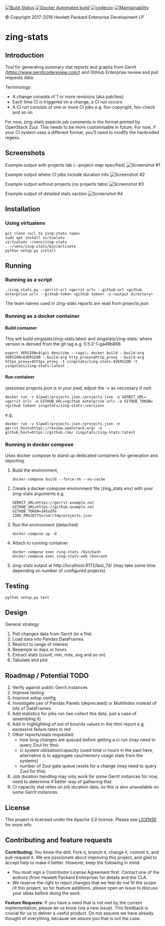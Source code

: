 [![Build Status](https://travis-ci.org/HewlettPackard/zing-stats.svg?branch=master)](https://travis-ci.org/HewlettPackard/zing-stats)
[![Docker Automated build](https://img.shields.io/docker/automated/zingstats/zing-stats.svg?maxAge=2592000?style=plastic)](https://hub.docker.com/r/zingstats/zing-stats/)
[![codecov](https://codecov.io/gh/HewlettPackard/zing-stats/branch/master/graph/badge.svg)](https://codecov.io/gh/HewlettPackard/zing-stats)
[![Maintainability](https://api.codeclimate.com/v1/badges/44b88c848f141122961a/maintainability)](https://codeclimate.com/github/HewlettPackard/zing-stats/maintainability)

&copy; Copyright 2017-2019 Hewlett Packard Enterprise Development LP

# zing-stats

## Introduction

Tool for generating summary stat reports and graphs from Gerrit (https://www.gerritcodereview.com/) and GitHub Enterprise review and pull requests data.

Terminology:
- A change consists of 1 or more revisions (aka patches)
- Each time CI is triggered on a change, a CI run occurs
- A CI run consists of one or more CI jobs e.g. foo-copyright, foo-check and so on

For now, zing-stats expects job comments in the format printed by OpenStack Zuul. This needs to be more customisable in future. For now, if your
CI system uses a different format, you'll need to modify the hardcoded regexs.

## Screenshots

Example output with projects tab (--project-map specified)
![Screenshot #1](docs/screenshots/projects.png "Screenshot - example output with projects tab (--project-map specified)")

Example output where CI jobs include duration info
![Screenshot #2](docs/screenshots/capacity_duration.png "Screenshot - example output where CI jobs include duration info")

Example output without projects (no projects tabs)
![Screenshot #3](docs/screenshots/no_projects.png "Screenshot - example output without projects (no projects tabs)")

Example output of detailed stats section
![Screenshot #4](docs/screenshots/detailed_stats.png "Screenshot - example output of detailed stats section")

## Installation

### Using virtualenv

```
git clone <url to zing-stats repo>
sudo apt install virtualenv
virtualenv ~/venv/zing-stats
. ~/venv/zing-stats/bin/activate
python setup.py install
```

## Running

### Running as a script

```
./zing_stats.py --gerrit-url <gerrit url> --github-url <github enterprise url> --github-token <github token> -o <output directory>
```

The team names used in zing-stats reports are read from projects.json

### Running as a docker container

#### Build container

This will build zingstats/zing-stats:latest and zingstats/zing-stats:<version> where version is derived from the git tag e.g. 0.5.2-1-ga49b866

```
export VERSION=$(git describe --tags); docker build --build-arg VERSION=$VERSION --build-arg http_proxy=$http_proxy --build-arg https_proxy=$https_proxy -t zingstats/zing-stats:$VERSION -t zingstats/zing-stats:latest .
```

#### Run container

(assumes projects.json is in your pwd, adjust the -v as neccesary if not)

```
docker run -v $(pwd)/projects.json:/projects.json -e GERRIT_URL=<gerrit url> -e GITHUB_URL=<github enterprise url> -e GITHUB_TOKEN=<github token> zingstats/zing-stats:<version>
```

e.g.

```
docker run -v $(pwd)/projects.json:/projects.json -e gerrit_host=https://review.openstack.org/ -e github_host=https://github.com/ zingstats/zing-stats:latest
```

### Running in docker compose

Uses docker compose to stand up dedicated containers for generation and
reporting.

1. Build the environment,
    ```
    docker-compose build --force-rm --no-cache
    ```
2. Create a docker-compose environment file (zing_stats.env) with your zing-stats arguments e.g.
    ```
    GERRIT_URL=https://gerrit.example.net
    GITHUB_URL=https://github.example.net
    GITHUB_TOKEN=345sdfe
    ZING_PROJECTS=/var/tmp/projects.json
    ```
3. Run the environment (detached)
    ```
    docker-compose up -d
    ```
4. Attach to running container
    ```
    docker-compose exec zing-stats /bin/bash
    docker-compose exec zing-stats-web /bin/ash
    ```
5. zing-stats output at http://localhost:8172/last_7d/ (may take some time depending on number of configured projects)


## Testing

```
python setup.py test
```

## Design
General strategy

1. Pull changes data from Gerrit (or a file)
2. Load data into Pandas DataFrames
3. Restrict to range of interest
4. Resample to days or hours
5. Extract stats (count, min, max, avg and so on)
6. Tabulate and plot

## Roadmap / Potential TODO

1. Verify against public Gerrit instances
2. Improve testing
3. Improve setup config
4. Investigate use of Pandas Panels (deprecated) or MultiIndex instead of lots of DataFrames.
5. Add statistics for jobs run (we collect this data, just a case of assembling it)
6. Add in highlighting of out of bounds values in the html report e.g. excessive failure rates in red
7. Other reports/stats requested:
    * how long changes are queued before getting a ci run (may need to query Zuul for this)
    * ci system utilisation/capacity (used total ci hours in the past here, alternative is to aggregate cpu/memory usage stats from the systems)
    * number of Zuul gate queue resets for a change (may need to query Zuul for this)
8. Job duration handling may only work for some Gerrit instances for now, need to determine if better way of gathering that.
9. CI capacity stat relies on job duration data, so this is also unavailable on some Gerrit instances.

## License
This project is licensed under the Apache 2.0 license. Please see [LICENSE](LICENSE) for more info.

## Contributing and feature requests
**Contributing:** You know the drill. Fork it, branch it, change it, commit it, and pull-request it.
We are passionate about improving this project, and glad to accept help to make it better. However, keep the following in mind:

 - You must sign a Contributor License Agreement first. Contact one of the authors (from Hewlett Packard Enterprise) for details and the CLA.
 - We reserve the right to reject changes that we feel do not fit the scope of this project, so for feature additions, please open an issue to discuss your ideas before doing the work.

**Feature Requests:** If you have a need that is not met by the current implementation, please let us know (via a new issue).
This feedback is crucial for us to deliver a useful product. Do not assume we have already thought of everything, because we assure you that is not the case.
